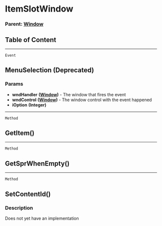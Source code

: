 ItemSlotWindow
==============

### Parent: [Window](../WindowControls/Window.html)

Table of Content
---------------- 

<!-- toc -->

------------------------------------------------------------------------

`Event`

MenuSelection (Deprecated)
--------------------------

### Params

-   **wndHandler** **([Window](../WindowControls/Window.html))** - The
    window that fires the event
-   **wndControl** **([Window](../WindowControls/Window.html))** - The
    window control with the event happened
-   **iOption** **(Integer)**

------------------------------------------------------------------------

`Method`

GetItem()
---------

------------------------------------------------------------------------

`Method`

GetSprWhenEmpty()
-----------------

------------------------------------------------------------------------

`Method`

SetContentId()
--------------

### Description

Does not yet have an implementation
